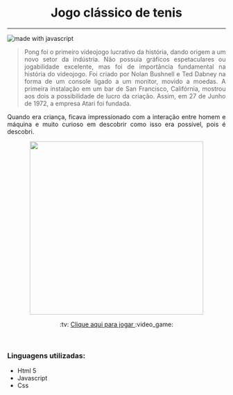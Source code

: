 <h1 align="center">Jogo cl&aacute;ssico de tenis</h1>
<hr>
<img src="https://img.shields.io/badge/made%20with-javascript-blue.svg?style=flat-square" alt="made with javascript">
<br>
<blockquote cite="https://pt.wikipedia.org/wiki/Pong">
<p align="justify">Pong foi o primeiro videojogo lucrativo da história, dando origem a um novo setor da indústria. Não possuía gráficos espetaculares ou jogabilidade excelente, mas foi de importância fundamental na história do videojogo. Foi criado por Nolan Bushnell e Ted Dabney na forma de um console ligado a um monitor, movido a moedas. A primeira instalação em um bar de San Francisco, Califórnia, mostrou aos dois a possibilidade de lucro da criação. Assim, em 27 de Junho de 1972, a empresa Atari foi fundada.</p>
</blockquote>


<p align="justify">Quando era criança, ficava impressionado com a interação entre homem e máquina e muito curioso em descobrir como isso era possível, pois é descobri. </p>


<p align="center"><img src="https://user-images.githubusercontent.com/10419679/87470614-675b8f80-c5f3-11ea-8452-7ffe311cf5be.gif" heigth=400" width="400" ></p>
	

<p align="center">:tv: <a href="https://leoalcantara.github.io/pong-game/" >Clique aqui para jogar </a> :video_game: </p>
<br>

<h3>Linguagens utilizadas:</h3>
<ul>
	<li>Html 5</li>
	<li>Javascript </li>
	<li>Css</li>
</ul>

